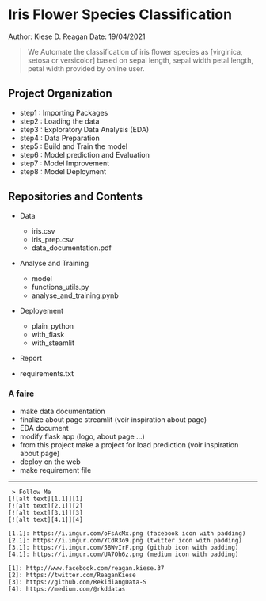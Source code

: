 <!-- ![alt text for screen readers](/accessoirs/data_logo_resized.png "Text to show on mouseover") -->

# Iris Flower Species Classification

Author: Kiese D. Reagan
Date: 19/04/2021

> We Automate the classification of iris flower species as [virginica, setosa or versicolor] based on sepal length, sepal width
     petal length, petal width provided by online user.

## Project Organization

* step1 :  Importing Packages
* step2 :  Loading the data
* step3 : Exploratory Data Analysis (EDA)
* step4 : Data Preparation
* step5 : Build and Train the model
* step6 : Model prediction and Evaluation
* step7 : Model Improvement
* step8 : Model Deployment

## Repositories and Contents

* Data
  + iris.csv
  + iris_prep.csv
  + data_documentation.pdf

* Analyse and Training
  + model
  + functions_utils.py
  + analyse_and_training.pynb
 
* Deployement
  + plain_python
  + with_flask
  + with_steamlit
* Report
* requirements.txt


### A faire

+ make data documentation
+ finalize about page streamlit (voir inspiration about page)
+ EDA document
+ modify flask app (logo, about page ...)
+ from this project make a project for load prediction (voir inspiration about page)
+ deploy on the web
+ make requirement file

---
     > Follow Me 
    [![alt text][1.1]][1]
    [![alt text][2.1]][2]
    [![alt text][3.1]][3]
    [![alt text][4.1]][4]

    [1.1]: https://i.imgur.com/oFsAcMx.png (facebook icon with padding)
    [2.1]: https://i.imgur.com/YCdR3o9.png (twitter icon with padding)
    [3.1]: https://i.imgur.com/5BWvIrF.png (github icon with padding)
    [4.1]: https://i.imgur.com/UA7Oh6z.png (medium icon with padding)

    [1]: http://www.facebook.com/reagan.kiese.37
    [2]: https://twitter.com/ReaganKiese
    [3]: https://github.com/RekidiangData-S
    [4]: https://medium.com/@rkddatas
